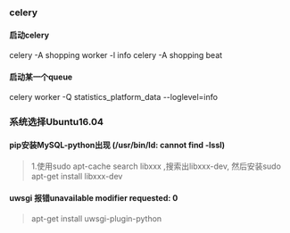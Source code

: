 ### celery
#### 启动celery
celery -A shopping worker -l info
celery -A shopping beat

#### 启动某一个queue
celery worker -Q statistics_platform_data --loglevel=info

### 系统选择Ubuntu16.04
#### pip安装MySQL-python出现 (/usr/bin/ld: cannot find -lssl)
> 1.使用sudo apt-cache search libxxx ,搜索出libxxx-dev, 然后安装sudo apt-get install libxxx-dev

#### uwsgi 报错unavailable modifier requested: 0
> apt-get install uwsgi-plugin-python
